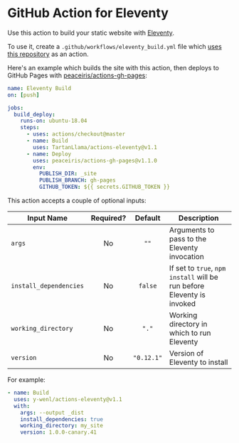 # GitHub Action for Eleventy

Use this action to build your static website with [Eleventy](https://www.11ty.io/).

To use it, create a `.github/workflows/eleventy_build.yml` file which [uses this repository](https://help.github.com/en/articles/workflow-syntax-for-github-actions#jobsjob_idsteps) as an action.

Here's an example which builds the site with this action, then deploys to GitHub Pages with [peaceiris/actions-gh-pages](https://github.com/peaceiris/actions-gh-pages):

```yaml
name: Eleventy Build
on: [push]

jobs:
  build_deploy:
    runs-on: ubuntu-18.04
    steps:
      - uses: actions/checkout@master
      - name: Build
        uses: TartanLlama/actions-eleventy@v1.1
      - name: Deploy
        uses: peaceiris/actions-gh-pages@v1.1.0
        env:
          PUBLISH_DIR: _site 
          PUBLISH_BRANCH: gh-pages
          GITHUB_TOKEN: ${{ secrets.GITHUB_TOKEN }}
```

This action accepts a couple of optional inputs:

| Input Name             | Required? | Default    | Description                                                            |
| ---------------------- | :-------: | :-----:    | ---------------------------------------------------------------------- |
| `args`                 |    No     |  `""`      | Arguments to pass to the Eleventy invocation                           |
| `install_dependencies` |    No     | `false`    | If set to `true`, `npm install` will be run before Eleventy is invoked |
| `working_directory`    |    No     | `"."`      | Working directory in which to run Eleventy                             |
| `version`              |    No     | `"0.12.1"` | Version of Eleventy to install                                         |

For example:

```yaml
- name: Build
  uses: y-wenl/actions-eleventy@v1.1
  with:
    args: --output _dist
    install_dependencies: true
    working_directory: my_site
    version: 1.0.0-canary.41
```
